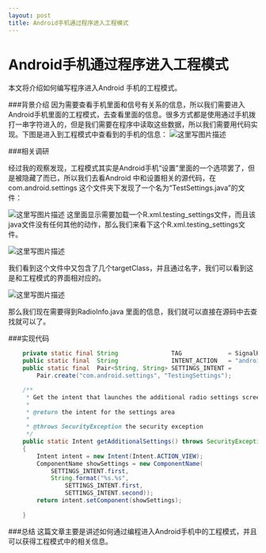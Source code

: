 ```yaml
---
layout: post 
title: Android手机通过程序进入工程模式
---
```

# Android手机通过程序进入工程模式


本文将介绍如何编写程序进入Android 手机的工程模式。



###背景介绍
因为需要查看手机里面和信号有关系的信息，所以我们需要进入Android手机里面的工程模式，去查看里面的信息。很多方式都是使用通过手机拨打一串字符进入的，但是我们需要在程序中读取这些数据，所以我们需要用代码实现。下图是进入到工程模式中查看到的手机的信息：
![这里写图片描述](http://img.blog.csdn.net/20150409091832316)



###相关调研

经过我的观察发现，工程模式其实是Android手机“设置”里面的一个选项罢了，但是被隐藏了而已，所以我们去看Android 中和设置相关的源代码，在com.android.settings 这个文件夹下发现了一个名为“TestSettings.java”的文件：

![这里写图片描述](http://img.blog.csdn.net/20150409091815577)
这里面显示需要加载一个R.xml.testing_settings文件，而且该java文件没有任何其他的动作，那么我们来看下这个R.xml.testing_settings文件。

![这里写图片描述](http://img.blog.csdn.net/20150409091758276)

我们看到这个文件中又包含了几个targetClass，并且通过名字，我们可以看到这是和工程模式的界面相对应的。

![这里写图片描述](http://img.blog.csdn.net/20150409091744845)

那么我们现在需要得到RadioInfo.java 里面的信息，我们就可以直接在源码中去查找就可以了。


###实现代码
```	java
    private static final String               TAG             = SignalHelpers.class.getSimpleName();
    public static final  String               INTENT_ACTION   = "android.intent.action.MAIN";
    public static final  Pair<String, String> SETTINGS_INTENT =
        Pair.create("com.android.settings", "TestingSettings");

    /**
     * Get the intent that launches the additional radio settings screen
     *
     * @return the intent for the settings area
     *
     * @throws SecurityException the security exception
     */
    public static Intent getAdditionalSettings() throws SecurityException
    {
        Intent intent = new Intent(Intent.ACTION_VIEW);
        ComponentName showSettings = new ComponentName(
            SETTINGS_INTENT.first,
            String.format("%s.%s",
                SETTINGS_INTENT.first,
                SETTINGS_INTENT.second));
        return intent.setComponent(showSettings);
        
    }
```

###总结
这篇文章主要是讲述如何通过编程进入Android手机中的工程模式，并且可以获得工程模式中的相关信息。

